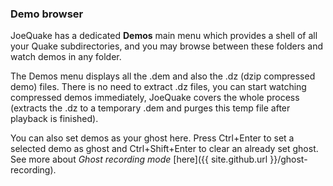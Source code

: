 ### Demo browser

JoeQuake has a dedicated **Demos** main menu which provides a shell of all your Quake subdirectories, and you may browse between these folders and watch demos in any folder.

The Demos menu displays all the .dem and also the .dz (dzip compressed demo) files. There is no need to extract .dz files, you can start watching compressed demos immediately, JoeQuake covers the whole process (extracts the .dz to a temporary .dem and purges this temp file after playback is finished).

You can also set demos as your ghost here. Press Ctrl+Enter to set a selected demo as ghost and Ctrl+Shift+Enter to clear an already set ghost. See more about *Ghost recording mode* [here]({{ site.github.url }}/ghost-recording).